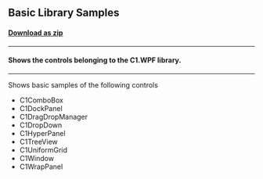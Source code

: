 ## Basic Library Samples
#### [Download as zip](https://downgit.github.io/#/home?url=https://github.com/GrapeCity/ComponentOne-WPF-Samples/tree/master/NET_4.5.2/C1.WPF/CS/BasicControls)
____
#### Shows the controls belonging to the C1.WPF library.
____
Shows basic samples of the following controls

* C1ComboBox
* C1DockPanel
* C1DragDropManager
* C1DropDown
* C1HyperPanel
* C1TreeView
* C1UniformGrid
* C1Window
* C1WrapPanel
